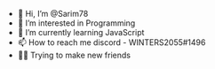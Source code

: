 - 👋 Hi, I’m @Sarim78
- 👀 I’m interested in Programming
- 🌱 I’m currently learning JavaScript
- 📫 How to reach me discord - WINTERS2055#1496
- 👨‍💻 Trying to make new friends 
